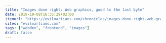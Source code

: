```yaml
---
title: "Images done right: Web graphics, good to the last byte"
date: 2019-10-08T16:35:29+02:00
itemurl: "https://evilmartians.com/chronicles/images-done-right-web-graphics-good-to-the-last-byte-optimization-techniques"
sites: "evilmartians.com"
tags: ["webdev", "frontend", "images"]
draft: false
---
```


